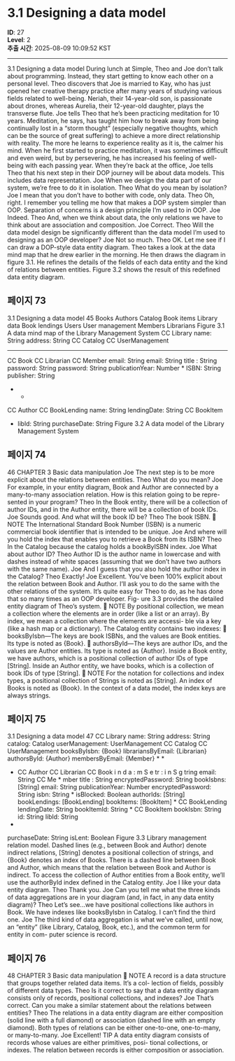 # 3.1 Designing a data model

**ID**: 27  
**Level**: 2  
**추출 시간**: 2025-08-09 10:09:52 KST

---

3.1 Designing a data model
During lunch at Simple, Theo and Joe don’t talk about programming. Instead, they start
getting to know each other on a personal level. Theo discovers that Joe is married to Kay,
who has just opened her creative therapy practice after many years of studying various
fields related to well-being. Neriah, their 14-year-old son, is passionate about drones, whereas
Aurelia, their 12-year-old daughter, plays the transverse flute.
Joe tells Theo that he’s been practicing meditation for 10 years. Meditation, he says, has
taught him how to break away from being continually lost in a “storm thought” (especially
negative thoughts, which can be the source of great suffering) to achieve a more direct
relationship with reality. The more he learns to experience reality as it is, the calmer his
mind. When he first started to practice meditation, it was sometimes difficult and even
weird, but by persevering, he has increased his feeling of well-being with each passing year.
When they’re back at the office, Joe tells Theo that his next step in their DOP journey
will be about data models. This includes data representation.
Joe When we design the data part of our system, we’re free to do it in isolation.
Theo What do you mean by isolation?
Joe I mean that you don’t have to bother with code, only data.
Theo Oh, right. I remember you telling me how that makes a DOP system simpler
than OOP. Separation of concerns is a design principle I’m used to in OOP.
Joe Indeed.
Theo And, when we think about data, the only relations we have to think about are
association and composition.
Joe Correct.
Theo Will the data model design be significantly different than the data model I’m
used to designing as an OOP developer?
Joe Not so much.
Theo OK. Let me see if I can draw a DOP-style data entity diagram.
Theo takes a look at the data mind map that he drew earlier in the morning. He then
draws the diagram in figure 3.1.
He refines the details of the fields of each data entity and the kind of relations between
entities. Figure 3.2 shows the result of this redefined data entity diagram.

## 페이지 73

3.1 Designing a data model 45
Books
Authors
Catalog
Book items
Library data Book lendings
Users
User management Members
Librarians Figure 3.1 A data mind map of
the Library Management System
CC Library
name: String
address: String
CC Catalog CC UserManagement
* * *
CC Book CC Librarian CC Member
email: String email: String
title : String
password: String password: String
publicationYear: Number
*
ISBN: String
publisher: String
* *
CC Author CC BookLending
name: String lendingDate: String
CC BookItem
* libld: String
purchaseDate: String
Figure 3.2 A data model of the Library Management System

## 페이지 74

46 CHAPTER 3 Basic data manipulation
Joe The next step is to be more explicit about the relations between entities.
Theo What do you mean?
Joe For example, in your entity diagram, Book and Author are connected by a
many-to-many association relation. How is this relation going to be repre-
sented in your program?
Theo In the Book entity, there will be a collection of author IDs, and in the Author
entity, there will be a collection of book IDs.
Joe Sounds good. And what will the book ID be?
Theo The book ISBN.
 NOTE The International Standard Book Number (ISBN) is a numeric commercial
book identifier that is intended to be unique.
Joe And where will you hold the index that enables you to retrieve a Book from its
ISBN?
Theo In the Catalog because the catalog holds a bookByISBN index.
Joe What about author ID?
Theo Author ID is the author name in lowercase and with dashes instead of white
spaces (assuming that we don’t have two authors with the same name).
Joe And I guess that you also hold the author index in the Catalog?
Theo Exactly!
Joe Excellent. You’ve been 100% explicit about the relation between Book and
Author. I’ll ask you to do the same with the other relations of the system.
It’s quite easy for Theo to do, as he has done that so many times as an OOP developer. Fig-
ure 3.3 provides the detailed entity diagram of Theo’s system.
 NOTE By positional collection, we mean a collection where the elements are in order
(like a list or an array). By index, we mean a collection where the elements are accessi-
ble via a key (like a hash map or a dictionary).
The Catalog entity contains two indexes:
 booksByIsbn—The keys are book ISBNs, and the values are Book entities. Its type is
noted as {Book}.
 authorsById—The keys are author IDs, and the values are Author entities. Its type
is noted as {Author}.
Inside a Book entity, we have authors, which is a positional collection of author IDs of type
[String]. Inside an Author entity, we have books, which is a collection of book IDs of
type [String].
 NOTE For the notation for collections and index types, a positional collection of
Strings is noted as [String]. An index of Books is noted as {Book}. In the context of
a data model, the index keys are always strings.

## 페이지 75

3.1 Designing a data model 47
CC Library
name: String
address: String
catalog: Catalog
userManagement: UserManagement
CC Catalog CC UserManagement
booksByIsbn: {Book} librariansByEmail: {Librarian}
authorsById: {Author} membersByEmail: {Member}
*
*
* CC Author CC Librarian
CC Book i n d a : m S e tr : i n S g tring email: String CC Me * mber
title : String encryptedPassword: String
bookIsbns: [String] email: String
publicationYear: Number
encryptedPassword: String
isbn: String *
isBlocked: Boolean
authorIds: [String]
bookLendings: [BookLending]
bookItems: [BookItem] *
CC BookLending
lendingDate: String
bookItemId: String *
CC BookItem
bookIsbn: String
id: String
libId: String
*
purchaseDate: String
isLent: Boolean
Figure 3.3 Library management relation model. Dashed lines (e.g., between Book and Author) denote
indirect relations, [String] denotes a positional collection of strings, and {Book} denotes an index of
Books.
There is a dashed line between Book and Author, which means that the relation between
Book and Author is indirect. To access the collection of Author entities from a Book entity,
we’ll use the authorById index defined in the Catalog entity.
Joe I like your data entity diagram.
Theo Thank you.
Joe Can you tell me what the three kinds of data aggregations are in your diagram
(and, in fact, in any data entity diagram)?
Theo Let’s see...we have positional collections like authors in Book. We have
indexes like booksByIsbn in Catalog. I can’t find the third one.
Joe The third kind of data aggregation is what we’ve called, until now, an “entity”
(like Library, Catalog, Book, etc.), and the common term for entity in com-
puter science is record.

## 페이지 76

48 CHAPTER 3 Basic data manipulation
 NOTE A record is a data structure that groups together related data items. It’s a col-
lection of fields, possibly of different data types.
Theo Is it correct to say that a data entity diagram consists only of records, positional
collections, and indexes?
Joe That’s correct. Can you make a similar statement about the relations between
entities?
Theo The relations in a data entity diagram are either composition (solid line with a
full diamond) or association (dashed line with an empty diamond). Both types
of relations can be either one-to-one, one-to-many, or many-to-many.
Joe Excellent!
TIP A data entity diagram consists of records whose values are either primitives, posi-
tional collections, or indexes. The relation between records is either composition or
association.
